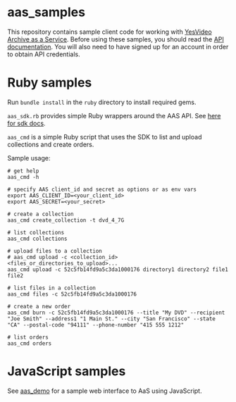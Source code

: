 aas_samples
===========

This repository contains sample client code for working with [YesVideo Archive as a Service](https://aas.yesvideo.com).  Before using these samples, you should read the [API documentation](https://aas.yesvideo.com/docs).  You will also need to have signed up for an account in order to obtain API credentials.

# Ruby samples #

Run `bundle install` in the `ruby` directory to install required gems.

`aas_sdk.rb` provides simple Ruby wrappers around the AAS API.  See [here for sdk docs](http://rubydoc.info/github/YesVideo/aas_samples/master/frames).

`aas_cmd` is a simple Ruby script that uses the SDK to list and upload collections and create orders.

Sample usage:

    # get help
    aas_cmd -h
    
    # specify AAS client_id and secret as options or as env vars
    export AAS_CLIENT_ID=<your_client_id>
    export AAS_SECRET=<your_secret>

    # create a collection
    aas_cmd create_collection -t dvd_4_7G
    
    # list collections
    aas_cmd collections
    
    # upload files to a collection
    # aas_cmd upload -c <collection_id> <files_or_directories_to_upload>...
    aas_cmd upload -c 52c5fb14fd9a5c3da1000176 directory1 directory2 file1 file2
    
    # list files in a collection
    aas_cmd files -c 52c5fb14fd9a5c3da1000176
    
    # create a new order
    aas_cmd burn -c 52c5fb14fd9a5c3da1000176 --title "My DVD" --recipient "Joe Smith" --address1 "1 Main St." --city "San Francisco" --state "CA" --postal-code "94111" --phone-number "415 555 1212"
    
    # list orders
    aas_cmd orders
    
# JavaScript samples

See [aas_demo](https://github.com/YesVideo/aas_demo) for a sample web interface to AaS using JavaScript.